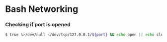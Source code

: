 # Bash Networking

### Checking if port is opened
```bash
$ true &>/dev/null </dev/tcp/127.0.0.1/${port} && echo open || echo closed
```
